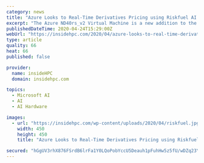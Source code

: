 ```yaml
---
category: news
title: "Azure Looks to Real-Time Derivatives Pricing using Riskfuel AI Technology on GPUs"
excerpt: "The Azure ND40rs_v2 Virtual Machine is a new addition to the NVIDIA GPU-based family of Azure Virtual Machines. These instances are designed to meet the needs of the most demanding GPU-accelerated AI, machine learning, simulation, and HPC workloads, and the decision to use the Azure ND40rs_v2 Virtual Machine was to take full advantage of the ..."
publishedDateTime: 2020-04-24T15:29:00Z
webUrl: "https://insidehpc.com/2020/04/azure-looks-to-real-time-derivatives-pricing-using-riskfuel-ai-technology-on-gpus/"
type: article
quality: 66
heat: 66
published: false

provider:
  name: insideHPC
  domain: insidehpc.com

topics:
  - Microsoft AI
  - AI
  - AI Hardware

images:
  - url: "https://insidehpc.com/wp-content/uploads/2020/04/riskfuel.jpg"
    width: 450
    height: 450
    title: "Azure Looks to Real-Time Derivatives Pricing using Riskfuel AI Technology on GPUs"

secured: "hGgUV3rhX876FSrdB6lrFa1Y0LQoPobYccU5Deauh1pFuhHw5z5fU/wDZq23Y9ymd397m7OjjpYBoO5QRrQpZzxohu9lNFO6oMKx9UHtT7cOnS2cbvwF/HhRsghUCWufU9KMjgRSc75T5/2bD+0p+Qqz5d9i6a5orn6BE7LwdEQXkeNRrU57A/INYog6AGyBfBhr4GS7y2ZlSqZQ5SVnNISjcbeL20ER3s1TsyBlPF4rRNNArmiTuW6pia8bjtO4A14Xm7jhdBeuK0PMKTkFWXojEr4MalceeWCoYz8O8iuCqkRQwAncQG02lH74rOvh81wip2Xmgex6Mh4E9yyY0srsB77lAu2okoXWNfVUYGDGiylQLxjNxk4ijfaGLSyRmp0ZlouDo8FzrbknDiziXGNu6yBqb0i/pN6DTkZ9HeGwASL+m0aqyeHJMIPgMlY6w2FmranKNecCqjbZJasBMq7D9o4oDSSknaOIvy0TgN0=;z16eidRFRCASBWp3zmltgQ=="
---
```


